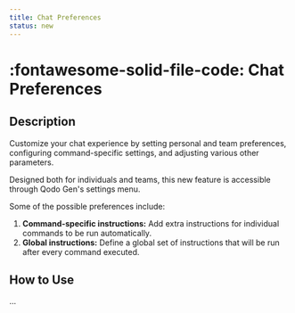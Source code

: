 ```yaml
---
title: Chat Preferences
status: new
---
```


# :fontawesome-solid-file-code: Chat Preferences

## Description

Customize your chat experience by setting personal and team preferences, configuring command-specific settings, and adjusting various other parameters.

Designed both for individuals and teams, this new feature is accessible through Qodo Gen's settings menu.

Some of the possible preferences include:

1. **Command-specific instructions:** Add extra instructions for individual commands to be run automatically.
2. **Global instructions:** Define a global set of instructions that will be run after every command executed.

## How to Use

...